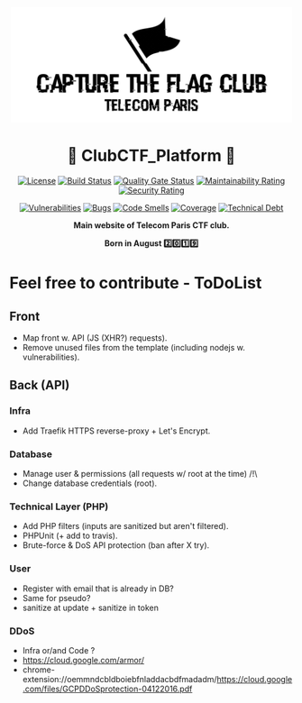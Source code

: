 <div align="center">

<img src="https://github.com/T2L4b/TelecomParis_CTF_Club_Platform/blob/master/public_html/views/img/logo.png" alt="Wiki.js" width="500" />

# :construction: ClubCTF_Platform :construction:

[![License](https://img.shields.io/badge/license-AGPLv3-blue.svg?style=flat)](https://github.com/T2L4b/TelecomParis_CTF_Club_Platform/blob/master/LICENSE)
[![Build Status](https://travis-ci.org/T2L4b/TelecomParis_CTF_Club_Platform.svg?branch=master)](https://travis-ci.org/T2L4b/TelecomParis_CTF_Club_Platform)
[![Quality Gate Status](https://sonarcloud.io/api/project_badges/measure?project=T2L4b_TelecomParis_CTF_Club_Platform&metric=alert_status)](https://sonarcloud.io/dashboard?id=T2L4b_TelecomParis_CTF_Club_Platform)
[![Maintainability Rating](https://sonarcloud.io/api/project_badges/measure?project=T2L4b_TelecomParis_CTF_Club_Platform&metric=sqale_rating)](https://sonarcloud.io/dashboard?id=T2L4b_TelecomParis_CTF_Club_Platform)
[![Security Rating](https://sonarcloud.io/api/project_badges/measure?project=T2L4b_TelecomParis_CTF_Club_Platform&metric=security_rating)](https://sonarcloud.io/dashboard?id=T2L4b_TelecomParis_CTF_Club_Platform)



[![Vulnerabilities](https://sonarcloud.io/api/project_badges/measure?project=T2L4b_TelecomParis_CTF_Club_Platform&metric=vulnerabilities)](https://sonarcloud.io/dashboard?id=T2L4b_TelecomParis_CTF_Club_Platform)
[![Bugs](https://sonarcloud.io/api/project_badges/measure?project=T2L4b_TelecomParis_CTF_Club_Platform&metric=bugs)](https://sonarcloud.io/dashboard?id=T2L4b_TelecomParis_CTF_Club_Platform)
[![Code Smells](https://sonarcloud.io/api/project_badges/measure?project=T2L4b_TelecomParis_CTF_Club_Platform&metric=code_smells)](https://sonarcloud.io/dashboard?id=T2L4b_TelecomParis_CTF_Club_Platform)
[![Coverage](https://sonarcloud.io/api/project_badges/measure?project=T2L4b_TelecomParis_CTF_Club_Platform&metric=coverage)](https://sonarcloud.io/dashboard?id=T2L4b_TelecomParis_CTF_Club_Platform)
[![Technical Debt](https://sonarcloud.io/api/project_badges/measure?project=T2L4b_TelecomParis_CTF_Club_Platform&metric=sqale_index)](https://sonarcloud.io/dashboard?id=T2L4b_TelecomParis_CTF_Club_Platform)

**Main website of Telecom Paris CTF club.**

**Born in August :two::zero::one::nine:** 


</div>

# Feel free to contribute - ToDoList

## Front

* Map front w. API (JS (XHR?) requests).
* Remove unused files from the template (including nodejs w. vulnerabilities).


## Back (API)

### Infra

* Add Traefik HTTPS reverse-proxy + Let's Encrypt.

### Database

* Manage user & permissions (all requests w/ root at the time) /!\
* Change database credentials (root).

### Technical Layer (PHP)

* Add PHP filters (inputs are sanitized but aren't filtered).
* PHPUnit (+ add to travis).
* Brute-force & DoS API protection (ban after X try).


### User
* Register with email that is already in DB?
* Same for pseudo?
* sanitize at update + sanitize in token

### DDoS
* Infra or/and Code ?
* https://cloud.google.com/armor/
* chrome-extension://oemmndcbldboiebfnladdacbdfmadadm/https://cloud.google.com/files/GCPDDoSprotection-04122016.pdf
